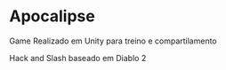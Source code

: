 # Apocalipse
Game Realizado em Unity para treino e compartilamento

Hack and Slash baseado em Diablo 2